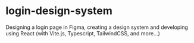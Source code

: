 # login-design-system
Designing a login page in Figma, creating a design system and developing using React (with Vite.js, Typescript, TailwindCSS, and more...)
